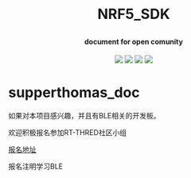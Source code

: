 <h1 align="center" style="margin: 30px 0 30px; font-weight: bold;">NRF5_SDK</h1>
<h4 align="center">document for open comunity</h4>
<p align="center">
	<a href="https://github.com/supperthomas/supperthomas_doc/stargazers"><img src="https://img.shields.io/github/stars/supperthomas/supperthomas_doc?style=flat-square&logo=GitHub"></a>
	<a href="https://github.com/supperthomas/supperthomas_doc/network/members"><img src="https://img.shields.io/github/forks/supperthomas/supperthomas_doc?style=flat-square&logo=GitHub"></a>
	<a href="https://github.com/supperthomas/supperthomas_doc/watchers"><img src="https://img.shields.io/github/watchers/supperthomas/supperthomas_doc?style=flat-square&logo=GitHub"></a>
	<a href="https://github.com/supperthomas/supperthomas_doc/issues"><img src="https://img.shields.io/github/issues/supperthomas/supperthomas_doc.svg?style=flat-square&logo=GitHub"></a>
</p>


# supperthomas_doc


如果对本项目感兴趣，并且有BLE相关的开发板。

欢迎积极报名参加RT-THRED社区小组

[报名地址](https://www.rt-thread.org/page/communityPlanning.html)

报名注明学习BLE 
